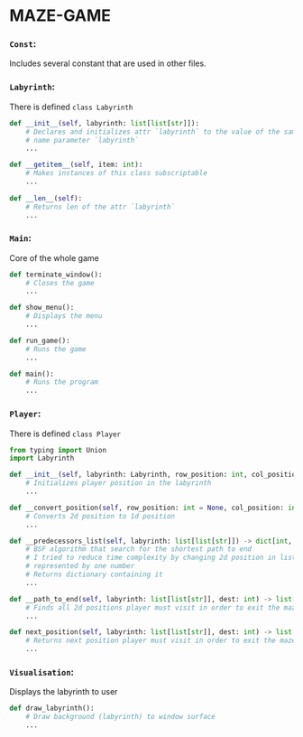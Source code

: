 # MAZE-GAME

### `Const`:
Includes several constant that are used in other files.

### `Labyrinth`:
There is defined `class Labyrinth`
```python
def __init__(self, labyrinth: list[list[str]]):
    # Declares and initializes attr `labyrinth` to the value of the same 
    # name parameter `labyrinth`
    ...

def __getitem__(self, item: int):
    # Makes instances of this class subscriptable
    ...
    
def __len__(self):
    # Returns len of the attr `labyrinth`
    ...
```

### `Main`:
Core of the whole game
```python
def terminate_window():
    # Closes the game
    ...

def show_menu():
    # Displays the menu
    ...

def run_game():
    # Runs the game
    ...

def main():
    # Runs the program
    ...
```
### `Player`:
There is defined `class Player`
```python
from typing import Union
import Labyrinth

def __init__(self, labyrinth: Labyrinth, row_position: int, col_position: int):
    # Initializes player position in the labyrinth
    ...

def __convert_position(self, row_position: int = None, col_position: int = None) -> int:
    # Converts 2d position to 1d position
    ...

def __predecessors_list(self, labyrinth: list[list[str]]) -> dict[int, Union[int, list[int]]]:
    # BSF algorithm that search for the shortest path to end
    # I tried to reduce time complexity by changing 2d position in list to 1d position 
    # represented by one number
    # Returns dictionary containing it
    ...

def __path_to_end(self, labyrinth: list[list[str]], dest: int) -> list[list[int]]:
    # Finds all 2d positions player must visit in order to exit the maze
    ...

def next_position(self, labyrinth: list[list[str]], dest: int) -> list[int]:
    # Returns next position player must visit in order to exit the maze
    ...
```
### `Visualisation`:
Displays the labyrinth to user
```python
def draw_labyrinth():
    # Draw background (labyrinth) to window surface
    ...
```